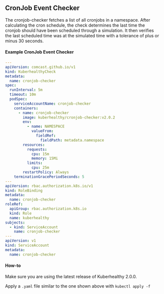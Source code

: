 ## CronJob Event Checker

The cronjob-checker fetches a list of all cronjobs in a namespace. After calculating the cron schedule, the check determines the last time the cronjob should have been scheduled through a simulation. It then verifies the last scheduled time was at the simulated time with a tolerance of plus or minus 30 seconds.

#### Example CronJob Event Checker

```yaml
---
apiVersion: comcast.github.io/v1
kind: KuberhealthyCheck
metadata:
  name: cronjob-checker
spec:
  runInterval: 5m
  timeout: 10m
  podSpec:
    serviceAccountName: cronjob-checker
    containers:
      - name: cronjob-checker
        image: kuberhealthy/cronjob-checker:v2.0.2
        env:
          - name: NAMESPACE
            valueFrom:
              fieldRef:
                fieldPath: metadata.namespace
        resources:
          requests:
            cpu: 15m
            memory: 15Mi
          limits:
            cpu: 25m
        restartPolicy: Always
    terminationGracePeriodSeconds: 5
---
apiVersion: rbac.authorization.k8s.io/v1
kind: RoleBinding
metadata:
  name: cronjob-checker
roleRef:
  apiGroup: rbac.authorization.k8s.io
  kind: Role
  name: kuberhealthy
subjects:
  - kind: ServiceAccount
    name: cronjob-checker
---
apiVersion: v1
kind: ServiceAccount
metadata:
  name: cronjob-checker
```

#### How-to

Make sure you are using the latest release of Kuberhealthy 2.0.0.

Apply a `.yaml` file similar to the one shown above with `kubectl apply -f`
